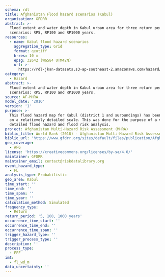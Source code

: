 ```yaml
---
schema: rdl
title: Afghanistan Flood hazard scenarios (Kabul)
organization: GFDRR
abstract: >-
  Flood extent and water depth in Kabul urban area for three return period
  scenarios: RP5, RP100 and RP1000 years.
resources:
  - name: Kabul flood hazard scenarios
    aggregation_type: Grid
    format: geotiff
    h-res: 10 m
    epsg: 32642 (WGS84 UTM42N)
    url: >-
      https://rdl-jkan-datasets.s3-ap-southeast-2.amazonaws.com/hazard/hzd-afg-fl-kabul.zip
category:
  - Hazard
abstract: >-
  Flood extent and water depth in Kabul urban area for three return period
  scenarios: RP5, RP100 and RP1000 years.
source: AF-MHRA
model_date: '2016'
version: '1'
purpose: >-
  This flood hazard map for Kabul (district 1 and suroundings) has been derived
  on a relatievely detailed scale. This was done for the purpose of a very
  detailed flood hazard and flood risk analysis.
project: Afghanistan Multi-Hazard Risk Assessment (MHRA)
biblio_title: World Bank (2018) - Afghanistan Multi-Hazard Risk Assessment
biblio_url: 'https://www.gfdrr.org/sites/default/files/publication/Afghanistan_MHRA.pdf'
geo_coverage:
  - AFG
license: 'https://creativecommons.org/licenses/by-sa/4.0/'
maintainer: GFDRR
maintainer_email: contact@riskdatalibrary.org
event_hazard_type:
  - FL
analysis_type: Probabilistic
geo_area: Kabul
time_start: ''
time_end: ''
time_span: ''
time_year: ''
calculation_method: Simulated
frequency_type:
  - Return
return_period: '5, 100, 1000 years'
occurrence_time_start: ''
occurrence_time_end: ''
occurrence_time_span: ''
trigger_hazard_type: ''
trigger_process_type: ''
description: ''
process_type:
  - FFF
imt:
  - fl_wd_m
data_uncertainty: ''
---
```

